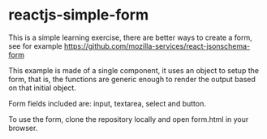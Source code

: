 # reactjs-simple-form
This is a simple learning exercise, there are better ways to create a form, see for example https://github.com/mozilla-services/react-jsonschema-form

This example is made of a single component, it uses an object to setup the form, that is, the functions are generic enough to render the output based on that initial object. 

Form fields included are: input, textarea, select and button.

To use the form, clone the repository locally and open form.html in your browser.